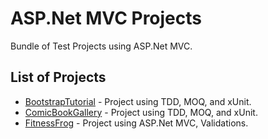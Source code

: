 # ASP.Net MVC Projects

Bundle of Test Projects using ASP.Net MVC.

## List of Projects

* [BootstrapTutorial](https://github.com/gironmolina/unitTest/tree/master/BootstrapTutorial) - Project using TDD, MOQ, and xUnit.
* [ComicBookGallery](https://github.com/gironmolina/unitTest/tree/master/DefenseGame) - Project using TDD, MOQ, and xUnit.
* [FitnessFrog](https://github.com/gironmolina/unitTest/tree/master/DefenseGame) - Project using ASP.Net MVC, Validations.